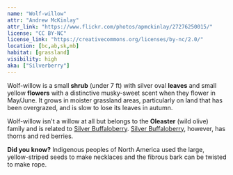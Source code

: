 ```yaml
---
name: "Wolf-willow"
attr: "Andrew McKinlay"
attr_link: "https://www.flickr.com/photos/apmckinlay/27276250015/"
license: "CC BY-NC"
license_link: "https://creativecommons.org/licenses/by-nc/2.0/"
location: [bc,ab,sk,mb]
habitat: [grassland]
visibility: high
aka: ["Silverberry"]
---
```

Wolf-willow is a small **shrub** (under 7 ft) with silver oval **leaves** and small yellow **flowers** with a distinctive musky-sweet scent when they flower in May/June. It grows in moister grassland areas, particularly on land that has been overgrazed, and is slow to lose its leaves in autumn.

Wolf-willow isn't a willow at all but belongs to the **Oleaster** (wild olive) family and is related to [Silver Buffaloberry](/trees/silbufber). [Silver Buffaloberry](/trees/silbufber), however, has thorns and red berries.

**Did you know?** Indigenous peoples of North America used the large, yellow-striped seeds to make necklaces and the fibrous bark can be twisted to make rope.

